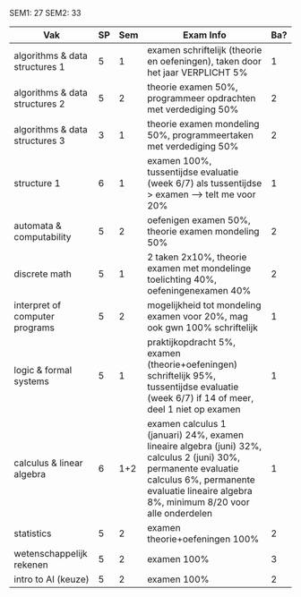 SEM1: 27
SEM2: 33

| Vak                            | SP  | Sem | Exam Info                                                                                                                                                                                                 | Ba? |
| ------------------------------ | --- | --- | --------------------------------------------------------------------------------------------------------------------------------------------------------------------------------------------------------- | --- |
| algorithms & data structures 1 | 5   | 1   | examen schriftelijk (theorie en oefeningen), taken door het jaar VERPLICHT 5%                                                                                                                             | 1   |
| algorithms & data structures 2 | 5   | 2   | theorie examen 50%, programmeer opdrachten met verdediging 50%                                                                                                                                            | 2   |
| algorithms & data structures 3 | 3   | 1   | theorie examen mondeling 50%, programmeertaken met verdediging 50%                                                                                                                                        | 2   |
| structure 1                    | 6   | 1   | examen 100%, tussentijdse evaluatie (week 6/7) als tussentijdse > examen --> telt me voor 20%                                                                                                             | 1   |
| automata & computability       | 5   | 2   | oefenigen examen 50%, theorie examen mondeling 50%                                                                                                                                                        | 2   |
| discrete math                  | 5   | 1   | 2 taken 2x10%, theorie examen met mondelinge toelichting 40%, oefeningenexamen 40%                                                                                                                        | 2   |
| interpret of computer programs | 5   | 2   | mogelijkheid tot mondeling examen voor 20%, mag ook gwn 100% schriftelijk                                                                                                                                 | 1   |
| logic & formal systems         | 5   | 1   | praktijkopdracht 5%, examen (theorie+oefeningen) schriftelijk 95%, tussentijdse evaluatie (week 6/7) if 14 of meer, deel 1 niet op examen                                                                 | 1   |
| calculus & linear algebra      | 6   | 1+2 | examen calculus 1 (januari) 24%, examen lineaire algebra (juni) 32%, calculus 2 (juni) 30%, permanente evaluatie calculus 6%, permanente evaluatie lineaire algebra 8%, minimum 8/20 voor alle onderdelen | 1   |
| statistics                     | 5   | 2   | examen theorie+oefeningen 100%                                                                                                                                                                            | 2   |
| wetenschappelijk rekenen       | 5   | 2   | examen 100%                                                                                                                                                                                               | 3   |
| intro to AI (keuze)            | 5   | 2   | examen 100%                                                                                                                                                                                               | 2   |
